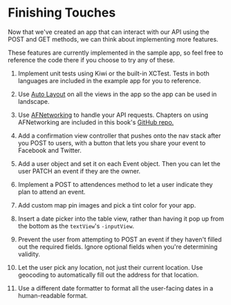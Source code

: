 # Finishing Touches

Now that we've created an app that can interact with our API using the POST and GET methods, we can think about implementing more features. 

These features are currently implemented in the sample app, so feel free to reference the code there if you choose to try any of these.

1) Implement unit tests using Kiwi or the built-in XCTest. Tests in both languages are included in the example app for you to reference.

2) Use [Auto Layout](https://developer.apple.com/library/ios/documentation/UserExperience/Conceptual/AutolayoutPG/Introduction/Introduction.html) on all the views in the app so the app can be used in landscape.

3) Use [AFNetworking](https://github.com/AFNetworking/AFNetworking) to handle your API requests. Chapters on using AFNetworking are included in this book's [GitHub repo.](https://github.com/thoughtbot/ios-on-rails)

4) Add a confirmation view controller that pushes onto the nav stack after you POST to users, with a button that lets you share your event to Facebook and Twitter.

5) Add a user object and set it on each Event object. Then you can let the user PATCH an event if they are the owner.

6) Implement a POST to attendences method to let a user indicate they plan to attend an event.

7) Add custom map pin images and pick a tint color for your app.

8) Insert a date picker into the table view, rather than having it pop up from the bottom as the `textView`'s `-inputView`.

9) Prevent the user from attempting to POST an event if they haven't filled out the required fields. Ignore optional fields when you're determining validity.

10) Let the user pick any location, not just their current location. Use geocoding to automatically fill out the address for that location.

11) Use a different date formatter to format all the user-facing dates in a human-readable format.
